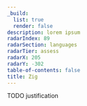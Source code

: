 ```yaml
---
_build:
  list: true
  render: false
description: lorem ipsum
radarIndex: 89
radarSection: languages
radarTier: assess
radarX: 205
radarY: -302
table-of-contents: false
title: Zig
---
```


TODO justification
